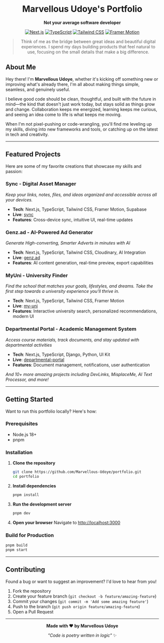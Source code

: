 <div align="center">

# Marvellous Udoye's Portfolio

**Not your average software developer** 

[![Next.js](https://img.shields.io/badge/Next.js-15.3.0-black?style=flat&logo=next.js)](https://nextjs.org/)
[![TypeScript](https://img.shields.io/badge/TypeScript-5.8.3-blue?style=flat&logo=typescript)](https://www.typescriptlang.org/)
[![Tailwind CSS](https://img.shields.io/badge/Tailwind_CSS-4.1.4-38B2AC?style=flat&logo=tailwind-css)](https://tailwindcss.com/)
[![Framer Motion](https://img.shields.io/badge/Framer_Motion-12.7.3-pink?style=flat&logo=framer)](https://www.framer.com/motion/)

> Think of me as the bridge between great ideas and beautiful digital experiences. I spend my days building products that feel natural to use, focusing on the small details that make a big difference.

</div>

## About Me

Hey there! I'm **Marvellous Udoye**, whether it's kicking off something new or improving what's already there, I'm all about making things simple, seamless, and genuinely useful.

I believe good code should be clean, thoughtful, and built with the future in mind—the kind that doesn't just work today, but stays solid as things grow and change. Collaboration keeps me energized, learning keeps me curious, and seeing an idea come to life is what keeps me moving.

When I'm not pixel-pushing or code-wrangling, you'll find me leveling up my skills, diving into new frameworks and tools, or catching up on the latest in tech and creativity.

---

## Featured Projects

Here are some of my favorite creations that showcase my skills and passion:

### **Sync** - Digital Asset Manager
*Keep your links, notes, files, and ideas organized and accessible across all your devices.*
- **Tech**: Next.js, TypeScript, Tailwind CSS, Framer Motion, Supabase
- **Live**: [sync](https://s-ync.vercel.app/)
- **Features**: Cross-device sync, intuitive UI, real-time updates

### **Genz.ad** - AI-Powered Ad Generator
*Generate High-converting, Smarter Adverts in minutes with AI*
- **Tech**: Next.js, TypeScript, Tailwind CSS, Cloudinary, AI Integration
- **Live**: [genz.ad](https://genz-ad.vercel.app/)
- **Features**: AI content generation, real-time preview, export capabilities

### **MyUni** - University Finder
*Find the school that matches your goals, lifestyles, and dreams. Take the first step towards a university experience you'll thrive in.*
- **Tech**: Next.js, TypeScript, Tailwind CSS, Framer Motion
- **Live**: [my-uni](https://my-uni-rho.vercel.app/)
- **Features**: Interactive university search, personalized recommendations, modern UI

### **Departmental Portal** - Academic Management System
*Access course materials, track documents, and stay updated with departmental activities*
- **Tech**: Next.js, TypeScript, Django, Python, UI Kit
- **Live**: [departmental-portal](https://departmental-portal-s.vercel.app/)
- **Features**: Document management, notifications, user authentication

*And 10+ more amazing projects including DevLinks, MisplaceMe, AI Text Processor, and more!*

---

## Getting Started

Want to run this portfolio locally? Here's how:

### Prerequisites
- Node.js 18+
- pnpm

### Installation

1. **Clone the repository**
   ```bash
   git clone https://github.com/Marvellous-Udoye/portfolio.git
   cd portfolio
   ```

2. **Install dependencies**
   ```bash
   pnpm install
   ```

3. **Run the development server**
   ```bash
   pnpm dev
   ```

4. **Open your browser**
   Navigate to [http://localhost:3000](http://localhost:3000)

### Build for Production
```bash
pnpm build
pnpm start
```

---

## Contributing

Found a bug or want to suggest an improvement? I'd love to hear from you!

1. Fork the repository
2. Create your feature branch (`git checkout -b feature/amazing-feature`)
3. Commit your changes (`git commit -m 'Add some amazing feature'`)
4. Push to the branch (`git push origin feature/amazing-feature`)
5. Open a Pull Request

---

<div align="center">

**Made with ❤️ by Marvellous Udoye**

*"Code is poetry written in logic"* ✨

</div>

